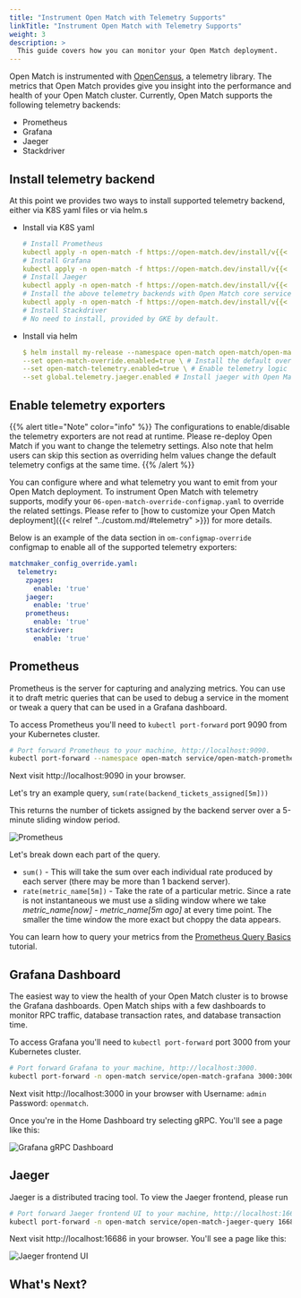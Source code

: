 ```yaml
---
title: "Instrument Open Match with Telemetry Supports"
linkTitle: "Instrument Open Match with Telemetry Supports"
weight: 3
description: >
  This guide covers how you can monitor your Open Match deployment.
---
```


Open Match is instrumented with [OpenCensus](https://opencensus.io/),
a telemetry library. The metrics that Open Match provides give you
insight into the performance and health of your Open Match cluster. Currently, Open Match supports the following telemetry backends:

* Prometheus
* Grafana
* Jaeger
* Stackdriver

## Install telemetry backend

 At this point we provides two ways to install supported telemetry backend, either via K8S yaml files or via helm.s

- Install via K8S yaml
  
    ```yaml
    # Install Prometheus
    kubectl apply -n open-match -f https://open-match.dev/install/v{{< param release_version >}}/yaml/03-prometheus-chart.yaml
    # Install Grafana
    kubectl apply -n open-match -f https://open-match.dev/install/v{{< param release_version >}}/yaml/04-grafana-chart.yaml
    # Install Jaeger
    kubectl apply -n open-match -f https://open-match.dev/install/v{{< param release_version >}}/yaml/05-jaeger-chart.yaml
    # Install the above telemetry backends with Open Match core services
    kubectl apply -n open-match -f https://open-match.dev/install/v{{< param release_version >}}/yaml/install.yaml
    # Install Stackdriver
    # No need to install, provided by GKE by default.
    ```

- Install via helm

    ```yaml
    $ helm install my-release --namespace open-match open-match/open-match \
    --set open-match-override.enabled=true \ # Install the default override configmap
    --set open-match-telemetry.enabled=true \ # Enable telemetry logic in Open Match core
    --set global.telemetry.jaeger.enabled # Install jaeger with Open Match core
    ```

## Enable telemetry exporters
{{% alert title="Note" color="info" %}}
The configurations to enable/disable the telemetry exporters are not read at runtime. Please re-deploy Open Match if you want to change the telemetry settings. Also note that helm users can skip this section as overriding helm values change the default telemetry configs at the same time.
{{% /alert %}}

You can configure where and what telemetry you want to emit from your Open Match
deployment. To instrument Open Match with telemetry supports, modify your `06-open-match-override-configmap.yaml` to override the related settings. Please refer to [how to customize your Open Match deployment]({{< relref "../custom.md/#telemetry" >}}) for more details.

Below is an example of the data section in `om-configmap-override` configmap to enable all of the supported telemetry exporters:
```yaml
matchmaker_config_override.yaml:
  telemetry:
    zpages:
      enable: 'true'
    jaeger:
      enable: 'true'
    prometheus:
      enable: 'true'
    stackdriver:
      enable: 'true'
```

## Prometheus

Prometheus is the server for capturing and analyzing metrics. You can use it
to draft metric queries that can be used to debug a service in the moment or
tweak a query that can be used in a Grafana dashboard.

To access Prometheus you'll need to `kubectl port-forward` port 9090 from your
Kubernetes cluster.

```bash
# Port forward Prometheus to your machine, http://localhost:9090.
kubectl port-forward --namespace open-match service/open-match-prometheus-server 9090:9090
```

Next visit http://localhost:9090 in your browser.

Let's try an example query, `sum(rate(backend_tickets_assigned[5m]))`

This returns the number of tickets assigned by the backend server over a 5-minute sliding window period.

![Prometheus](../../../images/guides/telemetry-prometheus.png)

Let's break down each part of the query.

* `sum()` - This will take the sum over each individual rate produced by
   each server (there may be more than 1 backend server).
* `rate(metric_name[5m])` - Take the rate of a particular metric.
   Since a rate is not instantaneous we must use a sliding window where we take
   *metric_name[now]* - *metric_name[5m ago]* at every time point. The
   smaller the time window the more exact but choppy the data appears.

You can learn how to query your metrics from the
[Prometheus Query Basics](https://prometheus.io/docs/prometheus/latest/querying/basics/)
tutorial.

## Grafana Dashboard

The easiest way to view the health of your Open Match cluster is to browse
the Grafana dashboards. Open Match ships with a few dashboards to monitor RPC
traffic, database transaction rates, and database transaction time.

To access Grafana you'll need to `kubectl port-forward` port 3000 from your
Kubernetes cluster.

```bash
# Port forward Grafana to your machine, http://localhost:3000.
kubectl port-forward -n open-match service/open-match-grafana 3000:3000
```

Next visit http://localhost:3000 in your browser with
Username: `admin` Password: `openmatch`.

Once you're in the Home Dashboard try selecting gRPC. You'll see a page like
this:

![Grafana gRPC Dashboard](../../../images/guides/telemetry-grafana-grpc.png)

## Jaeger

Jaeger is a distributed tracing tool. To view the Jaeger frontend, please run
```bash
# Port forward Jaeger frontend UI to your machine, http://localhost:16686.
kubectl port-forward -n open-match service/open-match-jaeger-query 16686:16686
```

Next visit http://localhost:16686 in your browser. You'll see a page like this:

![Jaeger frontend UI](../../../images/guides/telemetry-jaeger-ui.png)


## What's Next?